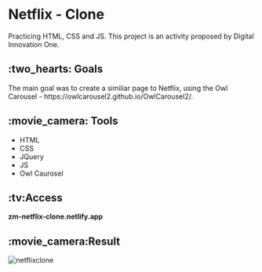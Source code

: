 <h1>Netflix - Clone</h1> 
<p>Practicing HTML, CSS and JS. This project is an activity proposed by Digital Innovation One. </p>

<h2>:two_hearts: Goals</h2>
<p>The main goal was to create a similiar page to Netflix, using the Owl Carousel - https://owlcarousel2.github.io/OwlCarousel2/.</p>

<h2>:movie_camera: Tools</h2>
<ul>
  <li> HTML</li>
  <li> CSS </li>
  <li> JQuery </li>
  <li> JS </li>
  <li> Owl Caurosel </li>
</ul>

<h2>:tv:Access</h2>

<p><strong>zm-netflix-clone.netlify.app</strong></p>


<h2>:movie_camera:Result</h2>

![netflixclone](https://github.com/zmmarina/clone-netflix/blob/master/Netflix-Clone-Google-Chrome-2020-11-30-06-02-17.gif)
